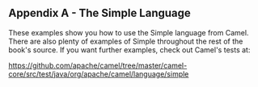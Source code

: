 Appendix A - The Simple Language
----------------

These examples show you how to use the Simple language from Camel. There are
also plenty of examples of Simple throughout the rest of the book's source.
If you want further examples, check out Camel's tests at:

https://github.com/apache/camel/tree/master/camel-core/src/test/java/org/apache/camel/language/simple


